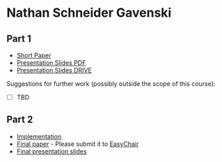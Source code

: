 # Nathan Schneider Gavenski

## Part 1

- [Short Paper](gavenski-proposal.pdf)
- [Presentation Slides PDF](gavenski-proposal-slides.pdf)
- [Presentation Slides DRIVE](https://docs.google.com/presentation/d/1BBN5-JhxRvJ80eKZ7jAteZH73pJXhgdE24SebSVhrGs/edit?usp=sharing)

Suggestions for further work (possibly outside the scope of this course):

- [ ] TBD


## Part 2

- [Implementation](https://github.com/NathanGavenski/BCIO-Torch-Implementation)
- [Final paper](https://easychair.org/conferences/?conf=ap2019) - Please submit it to [EasyChair](https://easychair.org/conferences/?conf=ap2019)
- [Final presentation slides](https://docs.google.com/presentation/d/1pziUu0COn1IRc15sv4PpRlfaz-CbicZ2f3Wbrocnfo8/edit?usp=sharing)
